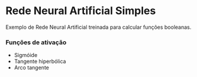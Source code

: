 # Rede Neural Artificial Simples

Exemplo de Rede Neural Artificial treinada para calcular funções booleanas.

### Funções de ativação
- Sigmóide
- Tangente hiperbólica
- Arco tangente
